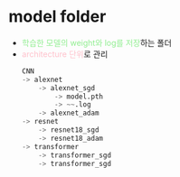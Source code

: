 # model folder
- <span style='color:lightgreen'>학습한 모델의 weight와 log를 저장</span>하는 폴더
- <span style='color:pink'>architecture 단위</span>로 관리
    ```python
    CNN
    -> alexnet
        -> alexnet_sgd
            -> model.pth
            -> ~~.log
        -> alexnet_adam
    -> resnet
        -> resnet18_sgd
        -> resnet18_adam
    -> transformer
        -> transformer_sgd
        -> transformer_sgd
    ```